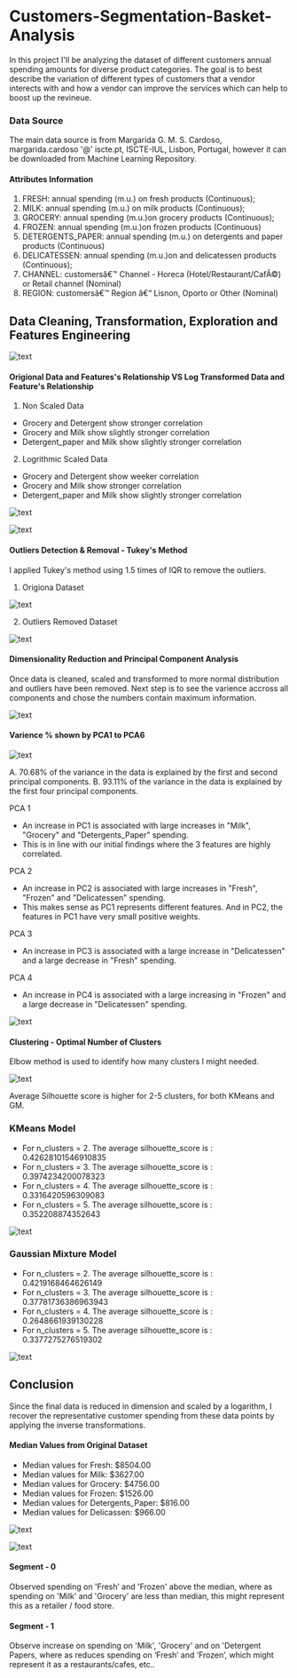 # Customers-Segmentation-Basket-Analysis

In this project I'll be analyzing the dataset of different customers annual spending amounts for diverse product categories. The goal is to best describe the variation of different types of customers that a vendor interects with and how a vendor can improve the services which can help to boost up the revineue. 

### Data Source

The main data source is from Margarida G. M. S. Cardoso, margarida.cardoso '@' iscte.pt, ISCTE-IUL, Lisbon, Portugal, however it can be downloaded from Machine Learning Repository. 

#### Attributes Information

1) FRESH: annual spending (m.u.) on fresh products (Continuous);
2) MILK: annual spending (m.u.) on milk products (Continuous);
3) GROCERY: annual spending (m.u.)on grocery products (Continuous);
4) FROZEN: annual spending (m.u.)on frozen products (Continuous)
5) DETERGENTS_PAPER: annual spending (m.u.) on detergents and paper products (Continuous)
6) DELICATESSEN: annual spending (m.u.)on and delicatessen products (Continuous);
7) CHANNEL: customersâ€™ Channel - Horeca (Hotel/Restaurant/CafÃ©) or Retail channel (Nominal)
8) REGION: customersâ€™ Region â€“ Lisnon, Oporto or Other (Nominal)

## Data Cleaning, Transformation, Exploration and Features Engineering

![text](https://user-images.githubusercontent.com/68614187/106059277-1bb49300-60b8-11eb-9048-ea317a68e7f6.png)

#### Origional Data and Features's Relationship VS Log Transformed Data and Feature's Relationship

1. Non Scaled Data
* Grocery and Detergent show stronger correlation
* Grocery and Milk show slightly stronger correlation
* Detergent_paper and Milk show slightly stronger correlation

2. Logrithmic Scaled Data
* Grocery and Detergent show weeker correlation
* Grocery and Milk show stronger correlation
* Detergent_paper and Milk show slightly stronger correlation

![text](https://user-images.githubusercontent.com/68614187/106059737-c0cf6b80-60b8-11eb-910e-5dc13b0a32c9.png)

![text](https://user-images.githubusercontent.com/68614187/106060485-c24d6380-60b9-11eb-851e-ef6df6b82971.png)

#### Outliers Detection & Removal - Tukey's Method

I applied Tukey's method using 1.5 times of IQR to remove the outliers.

1. Origiona Dataset

![text](https://user-images.githubusercontent.com/68614187/106060975-60412e00-60ba-11eb-8c67-030c3c63e9ab.png)

2. Outliers Removed Dataset

![text](https://user-images.githubusercontent.com/68614187/106061160-9da5bb80-60ba-11eb-9e73-2363120ed79e.png)

#### Dimensionality Reduction and Principal Component Analysis

Once data is cleaned, scaled and transformed to more normal distribution and outliers have been removed. Next step is to see the varience accross all components and chose the numbers contain maximum information.

![text](https://user-images.githubusercontent.com/68614187/106063877-8c5eae00-60be-11eb-9597-cc18c91c0d6f.png)

#### Varience % shown by PCA1 to PCA6

![text](https://user-images.githubusercontent.com/68614187/106064024-c62fb480-60be-11eb-9477-3eaee1f15350.png)

A. 70.68% of the variance in the data is explained by the first and second principal components.
B. 93.11% of the variance in the data is explained by the first four principal components.

PCA 1
* An increase in PC1 is associated with large increases in "Milk", "Grocery" and "Detergents_Paper" spending.
* This is in line with our initial findings where the 3 features are highly correlated.

PCA 2
* An increase in PC2 is associated with large increases in "Fresh", "Frozen" and "Delicatessen" spending.
* This makes sense as PC1 represents different features. And in PC2, the features in PC1 have very small positive weights.

PCA 3
* An increase in PC3 is associated with a large increase in "Delicatessen" and a large decrease in "Fresh" spending.

PCA 4
* An increase in PC4 is associated with a large increasing in "Frozen" and a large decrease in "Delicatessen" spending.

![text](https://user-images.githubusercontent.com/68614187/106063005-2cb3d300-60bd-11eb-9b29-d930a572abed.png)

#### Clustering - Optimal Number of Clusters

Elbow method is used to identify how many clusters I might needed.

![text](https://user-images.githubusercontent.com/68614187/106064454-80272080-60bf-11eb-9513-6473d74e9e70.png)

Average Silhouette score is higher for 2-5 clusters, for both KMeans and GM.

### KMeans Model

* For n_clusters = 2. The average silhouette_score is : 0.42628101546910835
* For n_clusters = 3. The average silhouette_score is : 0.3974234200078323
* For n_clusters = 4. The average silhouette_score is : 0.3316420596309083
* For n_clusters = 5. The average silhouette_score is : 0.352208874352643

![text](https://user-images.githubusercontent.com/68614187/106065215-95507f00-60c0-11eb-9494-2cc5f63cc573.png)


### Gaussian Mixture Model

* For n_clusters = 2. The average silhouette_score is : 0.4219168464626149
* For n_clusters = 3. The average silhouette_score is : 0.37781736386963943
* For n_clusters = 4. The average silhouette_score is : 0.2648661939130228
* For n_clusters = 5. The average silhouette_score is : 0.3377275276519302

![text](https://user-images.githubusercontent.com/68614187/106073353-7c9b9580-60cf-11eb-8a1e-70023725713c.png)

## Conclusion

Since the final data is reduced in dimension and scaled by a logarithm, I recover the representative customer spending from these data points by applying the inverse transformations.

#### Median Values from Original Dataset

* Median values for Fresh: $8504.00
* Median values for Milk: $3627.00
* Median values for Grocery: $4756.00
* Median values for Frozen: $1526.00
* Median values for Detergents_Paper: $816.00
* Median values for Delicassen: $966.00

![text](https://user-images.githubusercontent.com/68614187/106073812-5f1afb80-60d0-11eb-989e-b49ec471dcdb.png)

![text](https://user-images.githubusercontent.com/68614187/106073924-8d98d680-60d0-11eb-8a29-7b81d7b07633.png)

#### Segment - 0

Observed spending on 'Fresh’ and 'Frozen' above the median, where as spending on 'Milk' and 'Grocery' are less than median, this might represent this as a retailer / food store.

#### Segment - 1

Observe increase on spending on 'Milk', 'Grocery' and on 'Detergent Papers, where as reduces spending on ‘Fresh’ and ‘Frozen’, which might represent it as a restaurants/cafes, etc..




